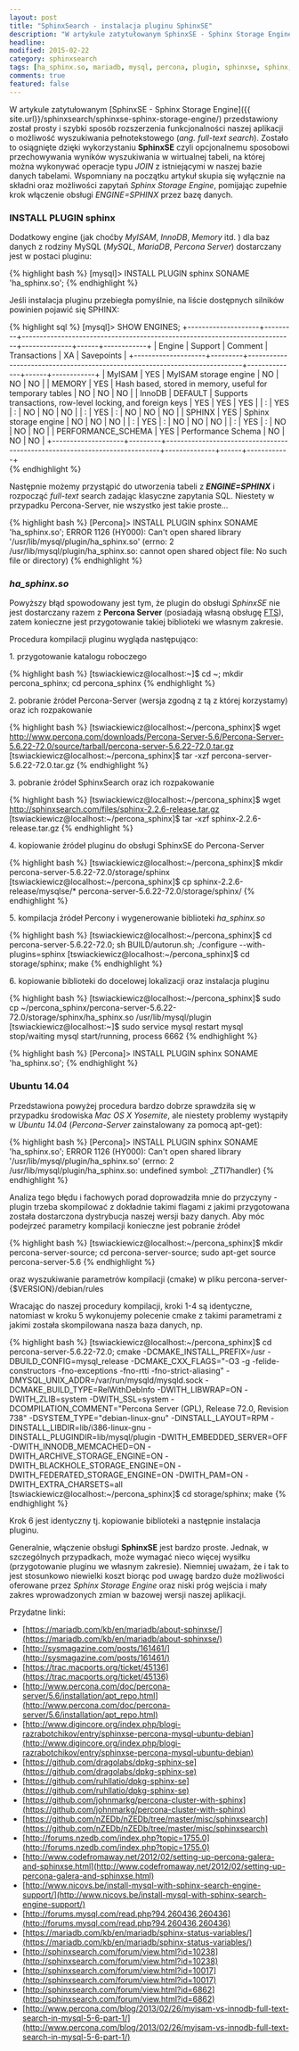 ```yaml
---
layout: post
title: "SphinxSearch - instalacja pluginu SphinxSE"
description: "W artykule zatytułowanym SphinxSE - Sphinx Storage Engine przedstawiony został prosty i szybki sposób rozszerzenia funkcjonalności naszej aplikacji o możliwość wyszukiwania pełnotekstowego (ang. full-text search). Zostało to osiągnięte dzięki wykorzystaniu SphinxSE czyli opcjonalnemu sposobowi..."
headline: 
modified: 2015-02-22
category: sphinxsearch
tags: [ha_sphinx.so, mariadb, mysql, percona, plugin, sphinxse, sphinx, sphinxsearch]
comments: true
featured: false
---
```


W artykule zatytułowanym [SphinxSE - Sphinx Storage Engine]({{ site.url}}/sphinxsearch/sphinxse-sphinx-storage-engine/) przedstawiony został prosty i szybki sposób rozszerzenia funkcjonalności naszej aplikacji o możliwość wyszukiwania pełnotekstowego (*ang. full-text search*). Zostało to osiągnięte dzięki wykorzystaniu **SphinxSE** czyli opcjonalnemu sposobowi przechowywania wyników wyszukiwania w wirtualnej tabeli, na której można wykonywać operacje typu *JOIN* z istniejącymi w naszej bazie danych tabelami. Wspomniany na początku artykuł skupia się wyłącznie na składni oraz możliwości zapytań *Sphinx Storage Engine*, pomijając zupełnie krok włączenie obsługi *ENGINE=SPHINX* przez bazę danych.

### INSTALL PLUGIN sphinx

Dodatkowy engine (jak choćby *MyISAM*, *InnoDB*, *Memory* itd. ) dla baz danych z rodziny MySQL (*MySQL*, *MariaDB*, *Percona Server*) dostarczany jest w postaci pluginu:

{% highlight bash %}
[mysql]> INSTALL PLUGIN sphinx SONAME 'ha_sphinx.so';
{% endhighlight %}

Jeśli instalacja pluginu przebiegła pomyślnie, na liście dostępnych silników powinien pojawić się SPHINX:

{% highlight sql %}
[mysql]> SHOW ENGINES;
+--------------------+---------+----------------------------------------------------------------------------+--------------+------+------------+
| Engine             | Support | Comment                                                                    | Transactions | XA   | Savepoints |
+--------------------+---------+----------------------------------------------------------------------------+--------------+------+------------+
| MyISAM             | YES     | MyISAM storage engine                                                      | NO           | NO   | NO         |
| MEMORY             | YES     | Hash based, stored in memory, useful for temporary tables                  | NO           | NO   | NO         |
| InnoDB             | DEFAULT | Supports transactions, row-level locking, and foreign keys                 | YES          | YES  | YES        |
| :                  | YES     | :                                                                          | NO           | NO   | NO         |
| :                  | YES     | :                                                                          | NO           | NO   | NO         |
| SPHINX             | YES     | Sphinx storage engine                                                      | NO           | NO   | NO         |
| :                  | YES     | :                                                                          | NO           | NO   | NO         |
| :                  | YES     | :                                                                          | NO           | NO   | NO         |
| PERFORMANCE_SCHEMA | YES     | Performance Schema                                                         | NO           | NO   | NO         |
+--------------------+---------+----------------------------------------------------------------------------+--------------+------+------------+  
{% endhighlight %}

Następnie możemy przystąpić do utworzenia tabeli z ***ENGINE=SPHINX*** i rozpocząć *full-text* search zadając klasyczne zapytania SQL. Niestety w przypadku Percona-Server, nie wszystko jest takie proste...

{% highlight bash %}
[Percona]> INSTALL PLUGIN sphinx SONAME 'ha_sphinx.so';
ERROR 1126 (HY000): Can't open shared library '/usr/lib/mysql/plugin/ha_sphinx.so' (errno: 2 /usr/lib/mysql/plugin/ha_sphinx.so: cannot open shared object file: No such file or directory) 
{% endhighlight %}

### *ha_sphinx.so*

Powyższy błąd spowodowany jest tym, że plugin do obsługi *SphinxSE* nie jest dostarczany razem z **Percona Server** (posiadają własną obsługę [FTS](http://www.percona.com/blog/2013/02/26/myisam-vs-innodb-full-text-search-in-mysql-5-6-part-1/])), zatem konieczne jest przygotowanie takiej biblioteki we własnym zakresie.

Procedura kompilacji pluginu wygląda następująco:

&#49;. przygotowanie katalogu roboczego

{% highlight bash %}
[tswiackiewicz@localhost:~]$ cd ~; mkdir percona_sphinx; cd percona_sphinx
{% endhighlight %}

&#50;. pobranie źródeł Percona-Server (wersja zgodną z tą z której korzystamy) oraz ich rozpakowanie

{% highlight bash %}
[tswiackiewicz@localhost:~/percona_sphinx]$ wget http://www.percona.com/downloads/Percona-Server-5.6/Percona-Server-5.6.22-72.0/source/tarball/percona-server-5.6.22-72.0.tar.gz
[tswiackiewicz@localhost:~/percona_sphinx]$ tar -xzf percona-server-5.6.22-72.0.tar.gz
{% endhighlight %}

&#51;. pobranie źródeł SphinxSearch oraz ich rozpakowanie

{% highlight bash %}
[tswiackiewicz@localhost:~/percona_sphinx]$ wget http://sphinxsearch.com/files/sphinx-2.2.6-release.tar.gz
[tswiackiewicz@localhost:~/percona_sphinx]$ tar -xzf sphinx-2.2.6-release.tar.gz
{% endhighlight %}

&#52;. kopiowanie źródeł pluginu do obsługi SphinxSE do Percona-Server

{% highlight bash %}
[tswiackiewicz@localhost:~/percona_sphinx]$ mkdir percona-server-5.6.22-72.0/storage/sphinx
[tswiackiewicz@localhost:~/percona_sphinx]$ cp sphinx-2.2.6-release/mysqlse/* percona-server-5.6.22-72.0/storage/sphinx/
{% endhighlight %}

&#53;. kompilacja źródeł Percony i wygenerowanie biblioteki *ha_sphinx.so*

{% highlight bash %}
[tswiackiewicz@localhost:~/percona_sphinx]$ cd percona-server-5.6.22-72.0; sh BUILD/autorun.sh; ./configure --with-plugins=sphinx
[tswiackiewicz@localhost:~/percona_sphinx]$ cd storage/sphinx; make
{% endhighlight %}

&#54;. kopiowanie biblioteki do docelowej lokalizacji oraz instalacja pluginu

{% highlight bash %}
[tswiackiewicz@localhost:~/percona_sphinx]$ sudo cp ~/percona_sphinx/percona-server-5.6.22-72.0/storage/sphinx/ha_sphinx.so /usr/lib/mysql/plugin
[tswiackiewicz@localhost:~]$ sudo service mysql restart
mysql stop/waiting
mysql start/running, process 6662
{% endhighlight %}

{% highlight bash %}
[Percona]> INSTALL PLUGIN sphinx SONAME 'ha_sphinx.so';
{% endhighlight %}

### Ubuntu 14.04

Przedstawiona powyżej procedura bardzo dobrze sprawdziła się w przypadku środowiska *Mac OS X Yosemite*, ale niestety problemy wystąpiły w *Ubuntu 14.04* (*Percona-Server* zainstalowany za pomocą apt-get):

{% highlight bash %}
[Percona]> INSTALL PLUGIN sphinx SONAME 'ha_sphinx.so';
ERROR 1126 (HY000): Can't open shared library '/usr/lib/mysql/plugin/ha_sphinx.so' (errno: 2 /usr/lib/mysql/plugin/ha_sphinx.so: undefined symbol: _ZTI7handler)
{% endhighlight %}

Analiza tego błędu i fachowych porad doprowadziła mnie do przyczyny - plugin trzeba skompilować z dokładnie takimi flagami z jakimi przygotowana została dostarczona dystrybucja naszej wersji bazy danych. Aby móc podejrzeć parametry kompilacji konieczne jest pobranie źródeł

{% highlight bash %}
[tswiackiewicz@localhost:~/percona_sphinx]$ mkdir percona-server-source; cd percona-server-source; sudo apt-get source percona-server-5.6
{% endhighlight %}

oraz wyszukiwanie parametrów kompilacji (cmake) w pliku percona-server-{$VERSION}/debian/rules

Wracając do naszej procedury kompilacji, kroki 1-4 są identyczne, natomiast w kroku 5 wykonujemy polecenie cmake z takimi parametrami z jakimi została skompilowana nasza baza danych, np.

{% highlight bash %}
[tswiackiewicz@localhost:~/percona_sphinx]$ cd percona-server-5.6.22-72.0; cmake -DCMAKE_INSTALL_PREFIX=/usr -DBUILD_CONFIG=mysql_release -DCMAKE_CXX_FLAGS="-O3 -g -felide-constructors -fno-exceptions -fno-rtti -fno-strict-aliasing" -DMYSQL_UNIX_ADDR=/var/run/mysqld/mysqld.sock -DCMAKE_BUILD_TYPE=RelWithDebInfo -DWITH_LIBWRAP=ON -DWITH_ZLIB=system -DWITH_SSL=system -DCOMPILATION_COMMENT="Percona Server (GPL), Release 72.0, Revision 738" -DSYSTEM_TYPE="debian-linux-gnu" -DINSTALL_LAYOUT=RPM -DINSTALL_LIBDIR=lib/i386-linux-gnu -DINSTALL_PLUGINDIR=lib/mysql/plugin -DWITH_EMBEDDED_SERVER=OFF -DWITH_INNODB_MEMCACHED=ON -DWITH_ARCHIVE_STORAGE_ENGINE=ON -DWITH_BLACKHOLE_STORAGE_ENGINE=ON -DWITH_FEDERATED_STORAGE_ENGINE=ON -DWITH_PAM=ON -DWITH_EXTRA_CHARSETS=all
[tswiackiewicz@localhost:~/percona_sphinx]$ cd storage/sphinx; make
{% endhighlight %}

Krok 6 jest identyczny tj. kopiowanie biblioteki a następnie instalacja pluginu.

Generalnie, włączenie obsługi **SphinxSE** jest bardzo proste. Jednak, w szczególnych przypadkach, może wymagać nieco więcej wysiłku (przygotowanie pluginu we własnym zakresie). Niemniej uważam, że i tak to jest stosunkowo niewielki koszt biorąc pod uwagę bardzo duże możliwości oferowane przez *Sphinx Storage Engine* oraz niski próg wejścia i mały zakres wprowadzonych zmian w bazowej wersji naszej aplikacji.

Przydatne linki:

* [https://mariadb.com/kb/en/mariadb/about-sphinxse/](https://mariadb.com/kb/en/mariadb/about-sphinxse/)
* [http://sysmagazine.com/posts/161461/](http://sysmagazine.com/posts/161461/)
* [https://trac.macports.org/ticket/45136](https://trac.macports.org/ticket/45136)
* [http://www.percona.com/doc/percona-server/5.6/installation/apt_repo.html](http://www.percona.com/doc/percona-server/5.6/installation/apt_repo.html)
* [http://www.digincore.org/index.php/blogi-razrabotchikov/entry/sphinxse-percona-mysql-ubuntu-debian](http://www.digincore.org/index.php/blogi-razrabotchikov/entry/sphinxse-percona-mysql-ubuntu-debian)
* [https://github.com/dragolabs/dpkg-sphinx-se](https://github.com/dragolabs/dpkg-sphinx-se)
* [https://github.com/ruhllatio/dpkg-sphinx-se](https://github.com/ruhllatio/dpkg-sphinx-se)
* [https://github.com/johnmarkg/percona-cluster-with-sphinx](https://github.com/johnmarkg/percona-cluster-with-sphinx)
* [https://github.com/nZEDb/nZEDb/tree/master/misc/sphinxsearch](https://github.com/nZEDb/nZEDb/tree/master/misc/sphinxsearch)
* [http://forums.nzedb.com/index.php?topic=1755.0](http://forums.nzedb.com/index.php?topic=1755.0)
* [http://www.codefromaway.net/2012/02/setting-up-percona-galera-and-sphinxse.html](http://www.codefromaway.net/2012/02/setting-up-percona-galera-and-sphinxse.html)
* [http://www.nicovs.be/install-mysql-with-sphinx-search-engine-support/](http://www.nicovs.be/install-mysql-with-sphinx-search-engine-support/)
* [http://forums.mysql.com/read.php?94,260436,260436](http://forums.mysql.com/read.php?94,260436,260436)
* [https://mariadb.com/kb/en/mariadb/sphinx-status-variables/](https://mariadb.com/kb/en/mariadb/sphinx-status-variables/)
* [http://sphinxsearch.com/forum/view.html?id=10238](http://sphinxsearch.com/forum/view.html?id=10238)
* [http://sphinxsearch.com/forum/view.html?id=10017](http://sphinxsearch.com/forum/view.html?id=10017)
* [http://sphinxsearch.com/forum/view.html?id=6862](http://sphinxsearch.com/forum/view.html?id=6862)
* [http://www.percona.com/blog/2013/02/26/myisam-vs-innodb-full-text-search-in-mysql-5-6-part-1/](http://www.percona.com/blog/2013/02/26/myisam-vs-innodb-full-text-search-in-mysql-5-6-part-1/)

